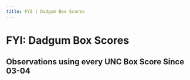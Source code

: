 ```yaml
---
title: FYI | Dadgum Box Scores
---
```


# FYI: Dadgum Box Scores 

## Observations using every UNC Box Score Since 03-04






